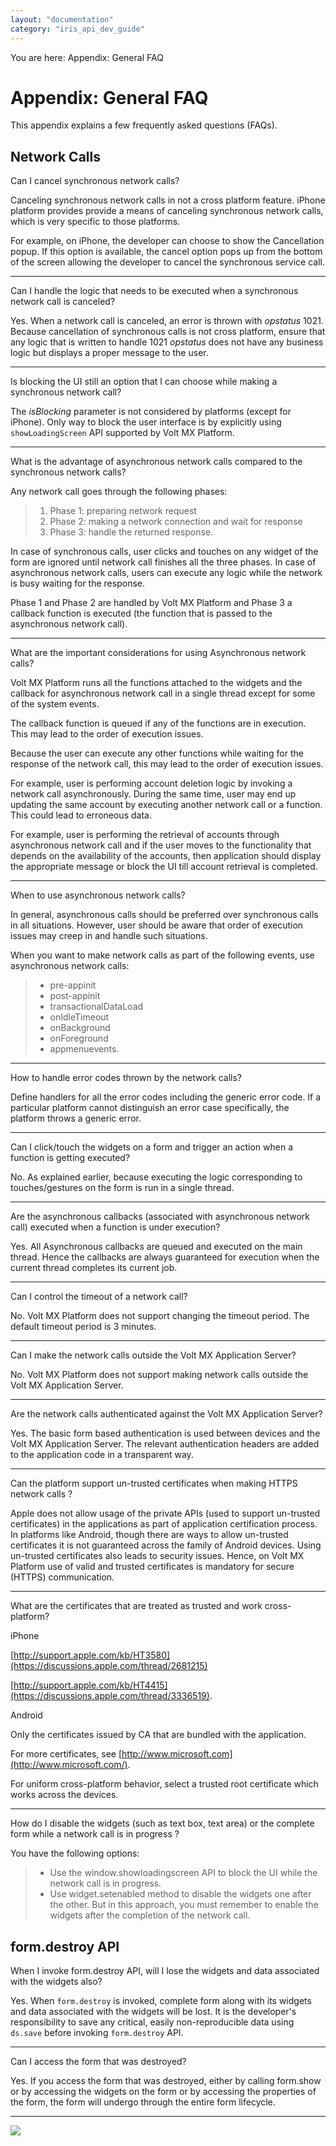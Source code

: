 ```yaml
---
layout: "documentation"
category: "iris_api_dev_guide"
---
```

                            

You are here: Appendix: General FAQ

Appendix: General FAQ
=====================

This appendix explains a few frequently asked questions (FAQs).

Network Calls
-------------

Can I cancel synchronous network calls?

Canceling synchronous network calls in not a cross platform feature. iPhone platform provides provide a means of canceling synchronous network calls, which is very specific to those platforms.

For example, on iPhone, the developer can choose to show the Cancellation popup. If this option is available, the cancel option pops up from the bottom of the screen allowing the developer to cancel the synchronous service call.

* * *

Can I handle the logic that needs to be executed when a synchronous network call is canceled?

Yes. When a network call is canceled, an error is thrown with _opstatus_ 1021. Because cancellation of synchronous calls is not cross platform, ensure that any logic that is written to handle 1021 _opstatus_ does not have any business logic but displays a proper message to the user.

* * *

Is blocking the UI still an option that I can choose while making a synchronous network call?

The _isBlocking_ parameter is not considered by platforms (except for iPhone). Only way to block the user interface is by explicitly using `showLoadingScreen` API supported by Volt MX Platform.

* * *

What is the advantage of asynchronous network calls compared to the synchronous network calls?

Any network call goes through the following phases:

> 1.  Phase 1: preparing network request
> 2.  Phase 2: making a network connection and wait for response
> 3.  Phase 3: handle the returned response.

In case of synchronous calls, user clicks and touches on any widget of the form are ignored until network call finishes all the three phases. In case of asynchronous network calls, users can execute any logic while the network is busy waiting for the response.

Phase 1 and Phase 2 are handled by Volt MX Platform and Phase 3 a callback function is executed (the function that is passed to the asynchronous network call).

* * *

What are the important considerations for using Asynchronous network calls?

Volt MX  Platform runs all the functions attached to the widgets and the callback for asynchronous network call in a single thread except for some of the system events.

The callback function is queued if any of the functions are in execution. This may lead to the order of execution issues.

Because the user can execute any other functions while waiting for the response of the network call, this may lead to the order of execution issues.

For example, user is performing account deletion logic by invoking a network call asynchronously. During the same time, user may end up updating the same account by executing another network call or a function. This could lead to erroneous data.

For example, user is performing the retrieval of accounts through asynchronous network call and if the user moves to the functionality that depends on the availability of the accounts, then application should display the appropriate message or block the UI till account retrieval is completed.

* * *

When to use asynchronous network calls?

In general, asynchronous calls should be preferred over synchronous calls in all situations. However, user should be aware that order of execution issues may creep in and handle such situations.

When you want to make network calls as part of the following events, use asynchronous network calls:

> *   pre-appinit
> *   post-appinit
> *   transactionalDataLoad
> *   onIdleTimeout
> *   onBackground
> *   onForeground
> *   appmenuevents.

* * *

How to handle error codes thrown by the network calls?

Define handlers for all the error codes including the generic error code. If a particular platform cannot distinguish an error case specifically, the platform throws a generic error.

* * *

Can I click/touch the widgets on a form and trigger an action when a function is getting executed?

No. As explained earlier, because executing the logic corresponding to touches/gestures on the form is run in a single thread.

* * *

Are the asynchronous callbacks (associated with asynchronous network call) executed when a function is under execution?

Yes. All Asynchronous callbacks are queued and executed on the main thread. Hence the callbacks are always guaranteed for execution when the current thread completes its current job.

* * *

Can I control the timeout of a network call?

No. Volt MX Platform does not support changing the timeout period. The default timeout period is 3 minutes.

* * *

Can I make the network calls outside the Volt MX Application Server?

No. Volt MX Platform does not support making network calls outside the Volt MX Application Server.

* * *

Are the network calls authenticated against the Volt MX Application Server?

Yes. The basic form based authentication is used between devices and the Volt MX Application Server. The relevant authentication headers are added to the application code in a transparent way.

* * *

Can the platform support un-trusted certificates when making HTTPS network calls ?

Apple does not allow usage of the private APIs (used to support un-trusted certificates) in the applications as part of application certification process. In platforms like Android, though there are ways to allow un-trusted certificates it is not guaranteed across the family of Android devices. Using un-trusted certificates also leads to security issues. Hence, on Volt MX Platform use of valid and trusted certificates is mandatory for secure (HTTPS) communication.

* * *

What are the certificates that are treated as trusted and work cross-platform?

iPhone

[http://support.apple.com/kb/HT3580](https://discussions.apple.com/thread/2681215)

[http://support.apple.com/kb/HT4415](https://discussions.apple.com/thread/3336519).

Android

Only the certificates issued by CA that are bundled with the application.

For more certificates, see [http://www.microsoft.com](http://www.microsoft.com/).

For uniform cross-platform behavior, select a trusted root certificate which works across the devices.

* * *

How do I disable the widgets (such as text box, text area) or the complete form while a network call is in progress ?

You have the following options:

> *   Use the window.showloadingscreen API to block the UI while the network call is in progress.
> *   Use widget.setenabled method to disable the widgets one after the other. But in this approach, you must remember to enable the widgets after the completion of the network call.

form.destroy API
----------------

When I invoke form.destroy API, will I lose the widgets and data associated with the widgets also?

Yes. When `form.destroy` is invoked, complete form along with its widgets and data associated with the widgets will be lost. It is the developer's responsibility to save any critical, easily non-reproducible data using `ds.save` before invoking `form.destroy` API.

* * *

Can I access the form that was destroyed?

Yes. If you access the form that was destroyed, either by calling form.show or by accessing the widgets on the form or by accessing the properties of the form, the form will undergo through the entire form lifecycle.

* * *

![](resources/prettify/onload.png)
